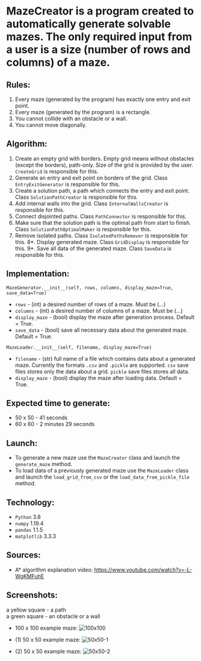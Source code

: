 # MazeCreator is a program created to automatically generate solvable mazes. The only required input from a user is a size (number of rows and columns) of a maze.

## Rules:
1. Every maze (generated by the program) has exactly one entry and exit point.
2. Every maze (generated by the program) is a rectangle.
3. You cannot collide with an obstacle or a wall.
4. You cannot move diagonally.

## Algorithm:
1. Create an empty grid with borders. Empty grid means without obstacles (except the borders), path-only. Size of the grid is provided by the user. ```CreateGrid``` is responsible for this.  
2. Generate an entry and exit point on borders of the grid. Class ```EntryExitGenerator``` is responsible for this. 
3. Create a solution path, a path which connects the entry and exit point. Class ```SolutionPathCreator``` is responsible for this.
4. Add internal walls into the grid. Class ```InternalWallsCreator``` is responsible for this.
5. Connect disjointed paths. Class ```PathConnector``` is responsible for this.
6. Make sure that the solution path is the optimal path from start to finish. Class ```SolutionPathOptimalMaker``` is responsible for this.
7. Remove isolated paths. Class ```IsolatedPathsRemover``` is responsible for this. 
8*. Display generated maze. Class ```GridDisplay``` is responsible for this.
9*. Save all data of the generated maze. Class ```SaveData``` is responsible for this.

## Implementation:
```MazeGenerator.__init__(self, rows, columns, display_maze=True, save_data=True)```
* ```rows``` - (int) a desired number of rows of a maze. Must be (...)
* ```columns``` - (int) a desired number of columns of a maze. Must be (...)
* ```display_maze``` - (bool) display the maze after generation process. Default = True.
* ```save_data``` - (bool) save all necessary data about the generated maze. Default = True.

```MazeLoader.__init__(self, filename, display_maze=True)```
* ```filename``` - (str) full name of a file which contains data about a generated maze. Currently the formats ```.csv``` and ```.pickle``` are supported. ```csv``` save files stores only the data about a grid. ```pickle``` save files stores all data.
* ```display_maze``` - (bool) display the maze after loading data. Default = True.

## Expected time to generate:
* 50 x 50 - 41 seconds
* 60 x 60 - 2 minutes 29 seconds

## Launch:
* To generate a new maze use the ```MazeCreator``` class and launch the ```generate_maze``` method.
* To load data of a previously generated maze use the ```MazeLoader``` class and launch the ```load_grid_from_csv``` or the ```load_data_from_pickle_file``` method.

## Technology:   
* ```Python``` 3.8  
* ```numpy``` 1.19.4  
* ```pandas``` 1.1.5
* ```matplotlib``` 3.3.3

## Sources:
* A* algorithm explanation video: https://www.youtube.com/watch?v=-L-WgKMFuhE

## Screenshots:
a yellow square - a path  
a green square - an obstacle or a wall  

* 100 x 100 example maze:
![100x100](https://user-images.githubusercontent.com/71539614/103317850-c5a6ee00-4a2c-11eb-9431-c2f1810be885.png)

* (1) 50 x 50 example maze:
![50x50-1](https://user-images.githubusercontent.com/71539614/103319074-c3df2980-4a30-11eb-86cd-b2af835ceebc.png)

* (2) 50 x 50 example maze:
![50x50-2](https://user-images.githubusercontent.com/71539614/103319073-c3469300-4a30-11eb-8a4d-d9ae6454322b.png)

